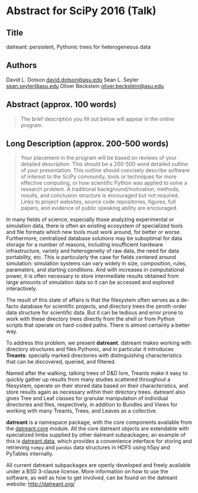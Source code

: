 Abstract for SciPy 2016 (Talk)
==============================

Title
-----
datreant: persistent, Pythonic trees for heterogeneous data

Authors
-------
David L. Dotson     david.dotson@asu.edu
Sean L. Seyler      sean.seyler@asu.edu
Oliver Beckstein    oliver.beckstein@asu.edu

Abstract (approx. 100 words)
----------------------------
> The brief description you fill out below will appear in the online program.


Long Description (approx. 200-500 words)
----------------------------------------
> Your placement in the program will be based on reviews of your detailed
> description. This should be a 200-500 word detailed outline of your
> presentation. This outline should concisely describe software of interest to
> the SciPy community, tools or techniques for more effective computing, or how
> scientific Python was applied to solve a research problem. A traditional
> background/motivation, methods, results, and conclusion structure is
> encouraged but not required. Links to project websites, source code
> repositories, figures, full papers, and evidence of public speaking ability
> are encouraged.

In many fields of science, especially those analyzing experimental or
simulation data, there is often an existing ecosystem of specialized tools and
file formats which new tools must work around, for better or worse.
Furthermore, centralized database solutions may be suboptimal for data storage
for a number of reasons, including insufficient hardware infrastructure,
variety and heterogeneity of raw data, the need for data portability, etc.
This is particularly the case for fields centered around simulation: simulation
systems can vary widely in size, composition, rules, paramaters, and starting
conditions. And with increases in computational power, it is often necessary to
store intermediate results obtained from large amounts of simulation data so it
can be accessed and explored interactively.

The result of this state of affairs is that the filesystem often serves as a
de-facto database for scientific projects, and directory trees the zeroth-order
data structure for scientific data. But it can be tedious and error prone to
work with these directory trees directly from the shell or from Python scripts
that operate on hard-coded paths. There is almost certainly a better way.

To address this problem, we present **datreant**. datreant makes working with
directory structures and files Pythonic, and in particular it introduces
**Treants**: specially marked directories with distinguishing characteristics
that can be discovered, queried, and filtered. 

Named after the walking, talking trees of D&D lore, Treants make it easy to
quickly gather up results from many studies scattered throughout a filesystem,
operate on their stored data based on their characteristics, and store results
again as necessary within their directory trees. datreant also gives Tree and
Leaf classes for granular manipulation of individual directories and files,
respectively, in addition to Bundles and Views for working with many Treants,
Trees, and Leaves as a collective.

**datreant** is a namespace package, with the core components available from
the [datreant.core](https://github.com/datreant/datreant.core) module. All
the core datreant objects are extendable with specialized limbs supplied by
other datreant subpackages; an example of this is
[datreant.data](https://github.com/datreant/datreant.data), which provides a
convenience interface for storing and retrieving `numpy` and `pandas` data
structures in HDF5 using h5py and PyTables internally.

All current datreant subpackages are openly developed and freely available
under a BSD 3-clause license. More information on how to use the software,
as well as how to get involved, can be found on the datreant website:
http://datreant.org/
